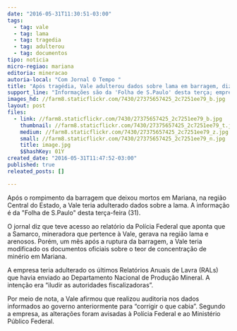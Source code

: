 ```yaml
---
date: "2016-05-31T11:30:51-03:00"
tags:
  - tag: vale
  - tag: lama
  - tag: tragedia
  - tag: adulterou
  - tag: documentos
tipo: noticia
micro-regiao: mariana
editoria: mineracao
autoria-local: "Com Jornal O Tempo "
title: "Após tragédia, Vale adulterou dados sobre lama em barragem, diz jornal"
support_line: "Informações são da 'Folha de S.Paulo' desta terça; empresa afirma que todas as modificações foram informadas à Polícia Federal e Ministério Público"
images_hd: //farm8.staticflickr.com/7430/27375657425_2c7251ee79_b.jpg
layout: post
files:
  - link: //farm8.staticflickr.com/7430/27375657425_2c7251ee79_b.jpg
    thumbnail: //farm8.staticflickr.com/7430/27375657425_2c7251ee79_t.jpg
    medium: //farm8.staticflickr.com/7430/27375657425_2c7251ee79_z.jpg
    small: //farm8.staticflickr.com/7430/27375657425_2c7251ee79_n.jpg
    title: image.jpg
    $$hashKey: 01Y
created_date: "2016-05-31T11:47:52-03:00"
published: true
releated_posts: []

---
```

<p>Ap&oacute;s o rompimento da barragem que deixou mortos em Mariana, na regi&atilde;o Central do Estado, a Vale teria adulterado dados sobre a lama. A informa&ccedil;&atilde;o &eacute; da &quot;Folha de S.Paulo&quot; desta ter&ccedil;a-feira (31).</p>

<p>O jornal diz que teve acesso ao relat&oacute;rio da Pol&iacute;cia Federal que aponta que a Samarco, mineradora que pertence &agrave; Vale, gerava na regi&atilde;o lama e arenosos. Por&eacute;m, um m&ecirc;s ap&oacute;s a ruptura da barragem, a Vale teria modificado os documentos oficiais sobre o teor de concentra&ccedil;&atilde;o de min&eacute;rio em Mariana.</p>

<p>A empresa teria adulterado os &uacute;ltimos Relat&oacute;rios Anuais de Lavra (RALs) que havia enviado ao Departamento Nacional de Produ&ccedil;&atilde;o Mineral. A inten&ccedil;&atilde;o era &ldquo;iludir as autoridades fiscalizadoras&rdquo;.</p>

<p>Por meio de nota, a Vale afirmou que realizou auditoria nos dados informados ao governo anteriormente para &ldquo;corrigir o que cabia&rdquo;. Segundo a empresa, as altera&ccedil;&otilde;es foram avisadas &agrave; Pol&iacute;cia Federal e ao Minist&eacute;rio P&uacute;blico Federal.</p>
